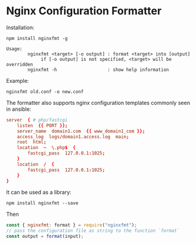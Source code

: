 # Nginx Configuration Formatter

Installation:

```shell
npm install nginxfmt -g
```

```shell
Usage:
        nginxfmt <target> [-o output] : format <target> into [output]
             if [-o output] is not specified, <target> will be overridden
        nginxfmt -h                   : show help information
```

Example:

```shell
nginxfmt old.conf -o new.conf
```

The formatter also supports nginx configuration templates commonly seen in ansible:

```conf
server  { # php/fastcgi
    listen  {{ PORT }};
    server_name  domain1.com  {{ www_domain1_com }};
    access_log  logs/domain1.access.log  main;
    root  html;
    location  ~  \.php$  {
        fastcgi_pass  127.0.0.1:1025;
    }
    location  /  {
        fastcgi_pass  127.0.0.1:1025;
    }
}
```

It can be used as a library:

```shell
npm install nginxfmt --save
```

Then

```js
const { nginxfmt: format } = require("nginxfmt");
// pass the configuration file as string to the function `format`
const output = format(input);
```
